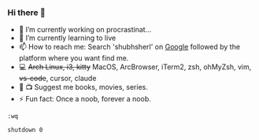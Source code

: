 ### Hi there 👋

<!--
**shubhsherl/shubhsherl** is a ✨ _special_ ✨ repository because its `README.md` (this file) appears on your GitHub profile.-->

- 🔭 I’m currently working on procrastinat...
- 🌱 I’m currently learning to live
- 📫 How to reach me: Search 'shubhsherl' on [Google](https://www.google.com/search?q=shubhsherl+-shubhashree) followed by the platform where you want find me. 
- :computer: ~~Arch Linux, i3, kitty~~ MacOS, ArcBrowser, iTerm2, zsh, ohMyZsh, vim, ~~vs-code~~, cursor, claude
- :blue_book: :tv: Suggest me books, movies, series.
- ⚡ Fun fact: Once a noob, forever a noob.


```
:wq

shutdown 0
```
